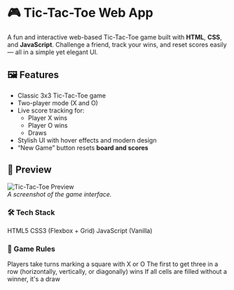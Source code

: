 # 🎮 Tic-Tac-Toe Web App

A fun and interactive web-based Tic-Tac-Toe game built with **HTML**, **CSS**, and **JavaScript**. Challenge a friend, track your wins, and reset scores easily — all in a simple yet elegant UI.

## 🖼️ Features

- Classic 3x3 Tic-Tac-Toe game
- Two-player mode (X and O)
- Live score tracking for:
  - Player X wins
  - Player O wins
  - Draws
- Stylish UI with hover effects and modern design
- “New Game” button resets **board and scores**

## 📸 Preview

![Tic-Tac-Toe Preview](preview.png)  
*A screenshot of the game interface.*

### 🛠️ Tech Stack
HTML5
CSS3 (Flexbox + Grid)
JavaScript (Vanilla)

### 🧠 Game Rules
Players take turns marking a square with X or O
The first to get three in a row (horizontally, vertically, or diagonally) wins
If all cells are filled without a winner, it's a draw

